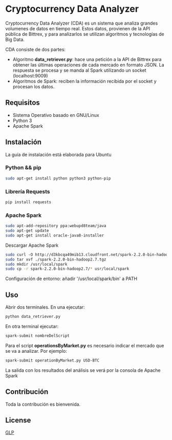# Cryptocurrency Data Analyzer

Cryptocurrency Data Analyzer (CDA) es un sistema que analiza grandes volumenes de datos en tiempo real. Estos datos, provienen de la API pública de Bittrex, y para analizarlos se utilizan algoritmos y tecnologías de Big Data.

CDA consiste de dos partes:
- Algoritmo __data_retriever.py__: hace una petición a la API de Bittrex para obtener las últimas operaciones de cada mercado en formato JSON. La respuesta se procesa y se manda al Spark utilizando un socket (localhost:9009)
- Algoritmos de Spark: reciben la información recibida por el socket y procesan los datos.   

## Requisitos 
- Sistema Operativo basado en GNU/Linux
- Python 3
- Apache Spark


## Instalación
La guía de instalación está elaborada para Ubuntu 
### Python && pip
```bash
sudo apt-get install python python3 python-pip
```

### Librería Requests
```bash
pip install requests 
```

### Apache Spark
```bash
sudo apt­-add­-repository ppa:webupd8team/java
sudo apt-get update
sudo apt-get install oracle-java8-installer
```
Descargar Apache Spark
```bash
sudo curl ­-O http://d3kbcqa49mib13.cloudfront.net/spark­-2.2.0­-bin­-hadoop2.7.tgz
sudo tar xvf ./spark­-2.2.0­-bin­-hadoop2.7.tgz
sudo mkdir /usr/local/spark
sudo cp -r spark­-2.2.0­-bin­-hadoop2.7/* usr/local/spark
```
Configuración de entorno: añadir '/usr/local/spark/bin' a PATH 

## Uso

Abrir dos terminales. En una ejecutar: 
```bash
python data_retriever.py
```

En otra terminal ejecutar:
```bash
spark-submit nombreDelScript
```

Para el script __operationsByMarket.py__ es necesario indicar el mercado que se va a analizar. Por ejemplo:

```bash
spark-submit operationByMarket.py USD-BTC
``` 

La salida con los resultados del análisis se verá por la consola de Apache Spark

## Contribución
Toda la contribución es bienvenida.


## License
[GLP](https://choosealicense.com/licenses/gpl-3.0/)

